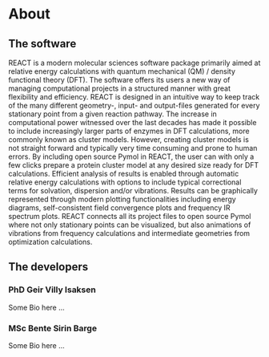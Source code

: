 # About

## The software
REACT is a modern molecular sciences software package primarily aimed at relative energy calculations with quantum 
mechanical (QM) / density functional theory (DFT). The software offers its users a new way of managing computational
projects in a structured manner with great flexibility and efficiency. REACT is designed in an intuitive way to keep 
track of the many different geometry-, input- and output-files generated for every stationary point from a given 
reaction pathway. The increase in computational power witnessed over the last decades has made it possible to include 
increasingly larger parts of enzymes in DFT calculations, more commonly known as cluster models. However, creating 
cluster models is not straight forward and typically very time consuming and prone to human errors. By including open 
source Pymol in REACT, the user can with only a few clicks prepare a protein cluster model at any desired size ready 
for DFT calculations. Efficient analysis of results is enabled through automatic relative energy calculations with 
options to include typical correctional terms for solvation, dispersion and/or vibrations. Results can be graphically 
represented through modern plotting functionalities including energy diagrams, self-consistent field convergence plots 
and frequency IR spectrum plots. REACT connects all its project files to open source Pymol where not only stationary 
points can be visualized, but also animations of vibrations from frequency calculations and intermediate geometries 
from optimization calculations.

## The developers
### PhD Geir Villy Isaksen
Some Bio here ...

### MSc Bente Sirin Barge
Some Bio here ...